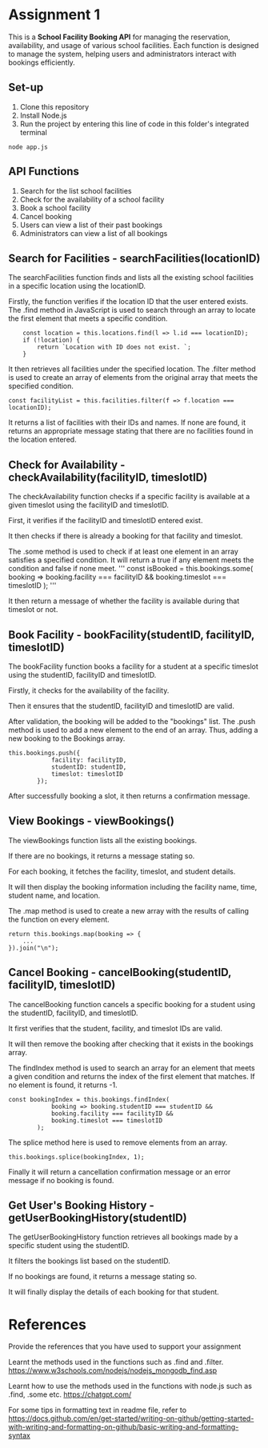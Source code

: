 # Assignment 1

This is a **School Facility Booking API** for managing the reservation, availability, and usage of various school facilities. Each function is designed to manage the system, helping users and administrators interact with bookings efficiently.

## Set-up
1. Clone this repository
2. Install Node.js
3. Run the project by entering this line of code in this folder's integrated terminal
```
node app.js
```

## API Functions
1. Search for the list school facilities
2. Check for the availability of a school facility
3. Book a school facility
4. Cancel booking
5. Users can view a list of their past bookings
6. Administrators can view a list of all bookings


## Search for Facilities - searchFacilities(locationID)
The searchFacilities function finds and lists all the existing school facilities in a specific location using the locationID.

Firstly, the function verifies if the location ID that the user entered exists.
The .find method in JavaScript is used to search through an array to locate the first element that meets a specific condition.
```
    const location = this.locations.find(l => l.id === locationID);
    if (!location) {
        return `Location with ID does not exist. `;
    }
```
It then retrieves all facilities under the specified location.
The .filter method is used to create an array of elements from the original array that meets the specified condition.
```
const facilityList = this.facilities.filter(f => f.location === locationID);
```
It returns a list of facilities with their IDs and names. If none are found, it returns an appropriate message stating that there are no facilities found in the location entered.

## Check for Availability - checkAvailability(facilityID, timeslotID)
The checkAvailability function checks if a specific facility is available at a given timeslot using the facilityID and timeslotID.

First, it verifies if the facilityID and timeslotID entered exist.

It then checks if there is already a booking for that facility and timeslot.

The .some method is used to check if at least one element in an array satisfies a specified condition. It will return a true if any element meets the condition and false if none meet.
'''
const isBooked = this.bookings.some(
            booking => booking.facility === facilityID && booking.timeslot === timeslotID
        );
'''

It then return a message of whether the facility is available during that timeslot or not.

## Book Facility - bookFacility(studentID, facilityID, timeslotID)
The bookFacility function books a facility for a student at a specific timeslot using the studentID, facilityID and timeslotID.

Firstly, it checks for the availability of the facility.

Then it ensures that the studentID, facilityID and timeslotID are valid.

After validation, the booking will be added to the "bookings" list.
The .push method is used to add a new element to the end of an array. Thus, adding a new booking to the Bookings array.
```
this.bookings.push({
            facility: facilityID,
            studentID: studentID,
            timeslot: timeslotID
        });
```

After successfully booking a slot, it then returns a confirmation message.

## View Bookings - viewBookings()
The viewBookings function lists all the existing bookings.

If there are no bookings, it returns a message stating so.

For each booking, it fetches the facility, timeslot, and student details.

It will then display the booking information including the facility name, time, student name, and location.

The .map method is used to create a new array with the results of calling the function on every element.
```
return this.bookings.map(booking => {
    ...
}).join("\n");
```

## Cancel Booking - cancelBooking(studentID, facilityID, timeslotID)
The cancelBooking function cancels a specific booking for a student using the studentID, facilityID, and timeslotID.

It first verifies that the student, facility, and timeslot IDs are valid.

It will then remove the booking after checking that it exists in the bookings array.

The findIndex method is used to search an array for an element that meets a given condition and returns the index of the first element that matches. If no element is found, it returns -1.
```
const bookingIndex = this.bookings.findIndex(
            booking => booking.studentID === studentID &&
            booking.facility === facilityID &&
            booking.timeslot === timeslotID
        );
```

The splice method here is used to remove elements from an array.
```
this.bookings.splice(bookingIndex, 1);
```

Finally it will return a cancellation confirmation message or an error message if no booking is found.

## Get User's Booking History - getUserBookingHistory(studentID)
The getUserBookingHistory function retrieves all bookings made by a specific student using the studentID.

It filters the bookings list based on the studentID.

If no bookings are found, it returns a message stating so.

It will finally display the details of each booking for that student.


# References
Provide the references that you have used to support your assignment

Learnt the methods used in the functions such as .find and .filter.
https://www.w3schools.com/nodejs/nodejs_mongodb_find.asp

Learnt how to use the methods used in the functions with node.js such as .find, .some etc.
https://chatgpt.com/

For some tips in formatting text in readme file, refer to https://docs.github.com/en/get-started/writing-on-github/getting-started-with-writing-and-formatting-on-github/basic-writing-and-formatting-syntax